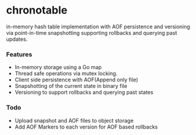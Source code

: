 # chronotable
in-memory hash table implementation with AOF persistence and versioning via point-in-time snapshotting supporting rollbacks and querying past updates.

### Features
- In-memory storage using a Go map
- Thread safe operations via mutex locking.
- Client side persistence with AOF(Append only file)
- Snapshotting of the current state in binary file
- Versioning to support rollbacks and querying past states

### Todo
- Upload snapshot and AOF files to object storage
- Add AOF Markers to each version for AOF based rollbacks